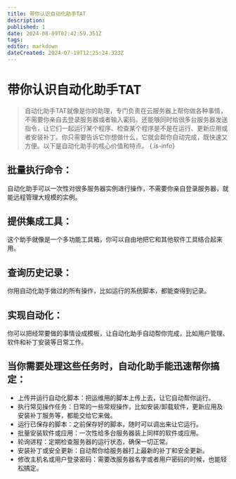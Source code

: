 ```yaml
---
title: 带你认识自动化助手TAT
description: 
published: 1
date: 2024-08-09T02:42:59.351Z
tags: 
editor: markdown
dateCreated: 2024-07-19T12:25:24.323Z
---
```


# 带你认识自动化助手TAT
> 自动化助手TAT就像是你的助理，专门负责在云服务器上帮你做各种事情，不需要你亲自去登录服务器或者输入密码。还能够同时给很多台服务器发送指令，让它们一起运行某个程序、检查某个程序是不是在运行、更新应用或者安装补丁。你只需要告诉它你想做什么，它就会帮你自动完成，既快速又方便。以下是自动化助手的核心价值和特点。
{.is-info}


## 批量执行命令：
自动化助手可以一次性对很多服务器实例进行操作，不需要你亲自登录服务器，就能远程管理大规模的实例。
## 提供集成工具：
这个助手就像是一个多功能工具箱，你可以自由地把它和其他软件工具结合起来用。
## 查询历史记录：
你用自动化助手做过的所有操作，比如运行的系统脚本，都能查得到记录。
## 实现自动化：
你可以把经常要做的事情设成模板，让自动化助手自动帮你完成，比如用户管理、软件和补丁安装等日常工作。

## 当你需要处理这些任务时，自动化助手能迅速帮你搞定：

- 上传并运行自动化脚本：把运维用的脚本上传上去，让它自动帮你运行。
- 执行常见操作任务：日常的一些常规操作，比如安装/卸载软件，更新应用及安装补丁服务等，都能交给它来做。
- 运行已保存的脚本：之前保存好的脚本，随时可以调出来让它运行。
- 批量安装软件或应用：一次性给多台服务器装上同样的软件或应用。
- 轮询进程：定期检查服务器的运行状态，确保一切正常。
- 安装补丁或安全更新：自动帮你给服务器打上最新的补丁和安全更新。
- 修改主机名或用户登录密码：需要改服务器名字或者用户密码的时候，也能轻松搞定。
